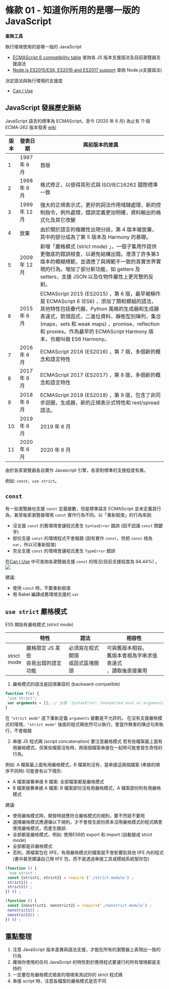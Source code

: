 # 條款 01 - 知道你所用的是哪一版的 JavaScript

**查詢工具**

執行環境使用的是哪一版的 JavaScript 

- [ECMAScript 6 compatibility table](https://kangax.github.io/compat-table/es6/) 查詢各 JS 版本支援語法及目前瀏覽器支援語法
- [Node.js ES2015/ES6, ES2016 and ES2017 support](https://node.green/) 查詢 Node.js支援語法)

決定語法與執行環境的支援度

- [Can I Use](https://caniuse.com/)

## JavaScript 發展歷史脈絡

JavaScript 語言的標準為 ECMAScript，至今 (2020 年 6 月) 為止有 11 個 ECMA-262 版本發表 [wiki](https://zh.wikipedia.org/wiki/ECMAScript) 

|版本|發表日期|與前版本的差異|
|-|-|-|
|1|1997 年 6 月 |首版|
|2|1998 年 6 月 |格式修正，以使得其形式與 ISO/IEC16262 國際標準一致|
|3|1999 年 12 月 |強大的正規表示式，更好的詞法作用域鏈處理，新的控制指令，例外處理，錯誤定義更加明確，資料輸出的格式化及其它改變|
|4|放棄|由於關於語言的複雜性出現分歧，第 4 版本被放棄，其中的部分成為了第 5 版本及 Harmony 的基礎。|
|5|2009 年 12 月 |新增「嚴格模式 (strict mode) 」，一個子集用作提供更徹底的錯誤檢查，以避免結構出錯。澄清了許多第3版本的模糊規範，並適應了與規範不一致的真實世界實現的行為。增加了部分新功能，如 getters 及 setters，支援 JSON 以及在物件屬性上更完整的反射。
|6|2015 年 6 月 | ECMAScript 2015 (ES2015) ，第 6 版，最早被稱作是 ECMAScript 6 (ES6) ，添加了類和模組的語法，其他特性包括疊代器，Python 風格的生成器和生成器表達式，箭頭函式，二進位資料，靜態型別陣列，集合 (maps，sets 和 weak maps) ，promise，reflection 和 proxies。作為最早的 ECMAScript Harmony 版本，也被叫做 ES6 Harmony。|
|7|2016 年 6 月 | ECMAScript 2016 (ES2016) ，第 7 版，多個新的概念和語言特性|
|8| 2017 年 6 月 | ECMAScript 2017 (ES2017) ，第 8 版，多個新的概念和語言特性|
|9|2018 年 6 月 | ECMAScript 2018 (ES2018) ，第 9 版，包含了非同步迴圈，生成器，新的正規表示式特性和 rest/spread 語法。|
|10|2019 年 6 月 |2019 年 6 月 | ECMAScript 2019 (ES2019) ，第 10 版|
|11|2020 年 6 月 | 2020 年 6 月 | ECMAScript 2020 (ES2020) ，第 11 版 |

由於各家瀏覽器各自實作 Javascript 引擎，各家對標準的支援程度有異。

例如: `const`、`use strict`。

## `const`

有一些瀏覽器也支援 `const` 定義變數，但是標準語言 ECMAScript 並未定義其行為，甚至每家瀏覽器環境 `const` 實作行為不同。以「重新賦值」的行為來說:

- 沒支援 `const` 的舊環境會讓程式產生 `SyntaxError` 錯誤 (因不認識 `const` 關鍵字) 
- 部份支援 `const` 的環境程式不會報錯 (因有實作 `const`，但把 `const` 視為 `var`，所以可重新賦值) 
- 完全支援 `const` 的環境會讓程式產生 `TypeError` 錯誤

在[Can I Use](https://caniuse.com/#search=const) 中可查詢各瀏覽器支援 `const` 的情況(目前支援程度為 94.44%) 。
![](https://i.imgur.com/NZoeUP6.png) 

建議:
- 使用 `const` 時，不要重新賦值
- 用 Babel 編譯成舊環境支援的 `var`

## `use strict` 嚴格模式

ES5 開始有嚴格模式 (strict mode)

||特性|語法|相容性|
|---|---|---|---|
|strict<br>mode|嚴格限定 JS 某些<br>容易出錯的語言功能|必須寫在程式開頭<br>或函式區塊開頭|可與舊版本相容。<br>舊版本會視為字串求值表達式<br>，讀取後直接棄用|

1. 嚴格模式的語法是回溯兼容的 (backward-compatible)

```javascript
function f(x) {
 "use strict";
 var arguments = []; // 出現 `SyntaxError: Unexpected eval or arguments in strict mode` 錯誤
}
```
在 `"strict mode"` 底下重新定義 `arguments` 變數是不允許的。
在沒有支援嚴格模式的環境，`"strict mode"` 後面的程式碼依然可以執行，會當作無害的陳述句來執行，不會報錯

2. 串接 JS 程式碼 (script concatenation) 要注意嚴格模式
若有些檔案最上面有用嚴格模式，但某些檔案沒有時，將兩個檔案串接在一起時可能會發生奇怪的行為。

例如: A 檔案最上面有用嚴格模式，B 檔案則沒有，當串接這兩個檔案 (串接的順序不同時) 可能會有以下情形:
- A 檔案接著串接 B 檔案: 全部檔案都是嚴格模式
- B 檔案接著串接 A 檔案: B 檔案部份沒有用嚴格模式，A 檔案部份則有用嚴格模式

建議:
- 使用嚴格模式時，開發時就應符合嚴格模式的規則，要不然就不要用
- 選擇嚴格模式應遵循以下規則，才不會發生部份原本沒用嚴格模式的程式碼會使用嚴格模式，而產生錯誤:
 - 全部都是嚴格模式，例如: 使用ES6的 export 和 import (自動變成 strict mode) 
 - 全部都是非嚴格模式
 - 否則，將檔案包在 IIFE，有用嚴格模式的檔案就不會影響到其他 IIFE 內的程式 (書中甚至建議自己用 IIFE 包，而不是透過串接工具或模組系統幫你包)

```javascript
(function () {
 'use strict';
 const {strict1, strict2} = require ('./strict.module') ;
 strict1() ;
 strict2() ;
}) () ;

(function () {
 const {nonstrict1, nonstrict2} = require('./nonstrict.module') ;
 nonstrict1() ;
 nonstrict2() ;
}) () ;
```

## 重點整理

1. 注意 JavaScript 版本差異與語法支援，才能在所有的瀏覽器上表現出一致的行為
1. 確保你使用的任何 JavaScript 的特性對於應用程式要運行的所有環境都是支持的
1. 一定要在有嚴格模式檢查的環境來測試你的 strict 程式碼
1. 串接 script 時，注意各檔案的嚴格模式是否不同
